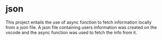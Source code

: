 # json
This project entails the use of async function to fetch information locally from a json file. A json file containing users information was created on the vscode and the async function was used to fetch the info from it. 
